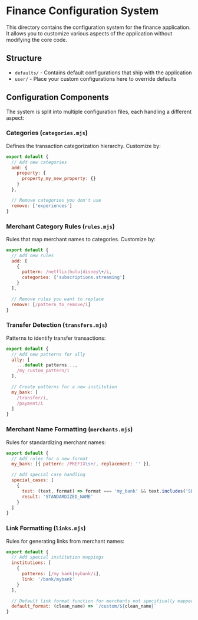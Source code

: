 # Finance Configuration System

This directory contains the configuration system for the finance application. It allows you to customize various aspects of the application without modifying the core code.

## Structure

- `defaults/` - Contains default configurations that ship with the application
- `user/` - Place your custom configurations here to override defaults

## Configuration Components

The system is split into multiple configuration files, each handling a different aspect:

### Categories (`categories.mjs`)

Defines the transaction categorization hierarchy. Customize by:

```javascript
export default {
  // Add new categories
  add: {
    property: {
      property_my_new_property: {}
    }
  },

  // Remove categories you don't use
  remove: ['experiences']
}
```

### Merchant Category Rules (`rules.mjs`)

Rules that map merchant names to categories. Customize by:

```javascript
export default {
  // Add new rules
  add: [
    {
      pattern: /netflix|hulu|disney\+/i,
      categories: ['subscriptions.streaming']
    }
  ],

  // Remove rules you want to replace
  remove: [/pattern_to_remove/i]
}
```

### Transfer Detection (`transfers.mjs`)

Patterns to identify transfer transactions:

```javascript
export default {
  // Add new patterns for ally
  ally: [
    ...default patterns...,
    /my_custom_pattern/i
  ],

  // Create patterns for a new institution
  my_bank: [
    /transfer/i,
    /payment/i
  ]
}
```

### Merchant Name Formatting (`merchants.mjs`)

Rules for standardizing merchant names:

```javascript
export default {
  // Add rules for a new format
  my_bank: [{ pattern: /PREFIX\s+/, replacement: '' }],

  // Add special case handling
  special_cases: [
    {
      test: (text, format) => format === 'my_bank' && text.includes('SPECIAL'),
      result: 'STANDARDIZED_NAME'
    }
  ]
}
```

### Link Formatting (`links.mjs`)

Rules for generating links from merchant names:

```javascript
export default {
  // Add special institution mappings
  institutions: [
    {
      patterns: [/my bank|mybank/i],
      link: '/bank/mybank'
    }
  ],

  // Default link format function for merchants not specifically mapped
  default_format: (clean_name) => `/custom/${clean_name}`
}
```
